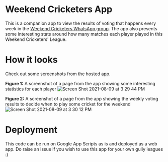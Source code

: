 # Weekend Cricketers App

This is a companion app to view the results of voting that happens every week in the [Weekend Cricketers WhatsApp group](https://chat.whatsapp.com/Ik9K8tqRRCZK5shGQXlNfv). 
The app also presents some interesting stats around how many matches each player played in this Weekend Cricketers' League.

# How it looks

Check out some screenshots from the hosted app.

**Figure 1:** A screenshot of a page from the app showing some interesting statistics for each player
![Screen Shot 2021-08-09 at 3 29 44 PM](https://user-images.githubusercontent.com/670556/128782399-ab550c91-7e69-4c74-b100-be3cb11e9462.png)


**Figure 2:** A screenshot of a page from the app showing the weekly voting results to decide when to play some cricket for the weekend
![Screen Shot 2021-08-09 at 3 30 12 PM](https://user-images.githubusercontent.com/670556/128782409-2eb24a12-68bf-4424-bb3f-78f3cf46d10a.png)



# Deployment

This code can be run on Google App Scripts as is and deployed as a web app. Do raise an issue if you wish to use this app for your own gully leagues :)
